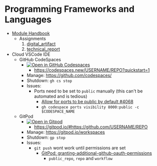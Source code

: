 Programming Frameworks and Languages
====================================

* [Module Handbook](./docs/module_handbook.md)
    * Assignments
        1. [digital_artifact](./docs/assignment_digital_artifact.md)
        2. [technical_report](./docs/assignment_report.md)
* Cloud VSCode IDE
    * GitHub CodeSpaces
        * [![Open in GitHub Codespaces](https://github.com/codespaces/badge.svg)](https://codespaces.new/calaldees/frameworks_and_languages_module?quickstart=1)
            * https://codespaces.new/USERNAME/REPO?quickstart=1
        * Manage: https://github.com/codespaces/
        * Shutdown: `gh cs stop`
        * Issues:
            * Ports need to be set to `public` manually (this can't be automated and is tedious)
                * [Allow for ports to be public by default #4068](https://github.com/orgs/community/discussions/4068)
                * `gh codespace ports visibility 8000:public -c $CODESPACE_NAME`
    * GitPod
        * [![Open in Gitpod](https://gitpod.io/button/open-in-gitpod.svg)](https://gitpod.io/#https://github.com/calaldees/frameworks_and_languages_module)
            * https://gitpod.io/#https://github.com/USERNAME/REPO
        * Manage: https://gitpod.io/workspaces
        * Shutdown: `gp stop`
        * Issues:
            * `git push` wont work until permissions are set 
                * [GitPod: granting-additional-github-oauth-permissions](https://www.gitpod.io/docs/configure/authentication/github#granting-additional-github-oauth-permissions)
                    * `public_repo`, `repo` and `workflow`
